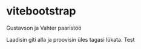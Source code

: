 # vitebootstrap
Gustavson ja Vahter paaristöö

Laadisin giti alla ja proovisin üles tagasi lükata.
Test